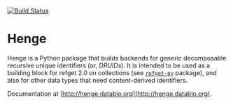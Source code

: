 [![Build Status](https://travis-ci.com/databio/henge.svg?branch=master)](https://travis-ci.com/databio/henge)

# Henge 

Henge is a Python package that builds backends for generic decomposable recursive unique identifiers (or, *DRUIDs*). It is intended to be used as a building block for refget 2.0 on collections (see [`refget-py`](https://github.com/databio/refget-py) package), and also for other data types that need content-derived identifiers.

Documentation at [http://henge.databio.org](http://henge.databio.org).
